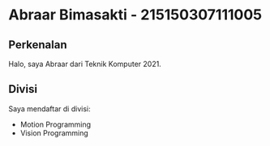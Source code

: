 # Abraar Bimasakti - 215150307111005
## Perkenalan
Halo, saya Abraar dari Teknik Komputer 2021.
## Divisi
Saya mendaftar di divisi:
- Motion Programming
- Vision Programming